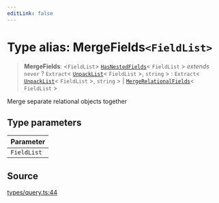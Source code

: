 ```yaml
---
editLink: false
---
```


# Type alias: MergeFields`<FieldList>`

> **MergeFields**: \<`FieldList`\> [`HasNestedFields`](type-alias.HasNestedFields.md)\< `FieldList` \> _extends_ `never`
> ? `Extract`\< [`UnpackList`](type-alias.UnpackList.md)\< `FieldList` \>, `string` \> : `Extract`\<
> [`UnpackList`](type-alias.UnpackList.md)\< `FieldList` \>, `string` \> \|
> [`MergeRelationalFields`](type-alias.MergeRelationalFields.md)\< `FieldList` \>

Merge separate relational objects together

## Type parameters

| Parameter   |
| :---------- |
| `FieldList` |

## Source

[types/query.ts:44](https://github.com/directus/directus/blob/7789a6c53/sdk/src/types/query.ts#L44)
